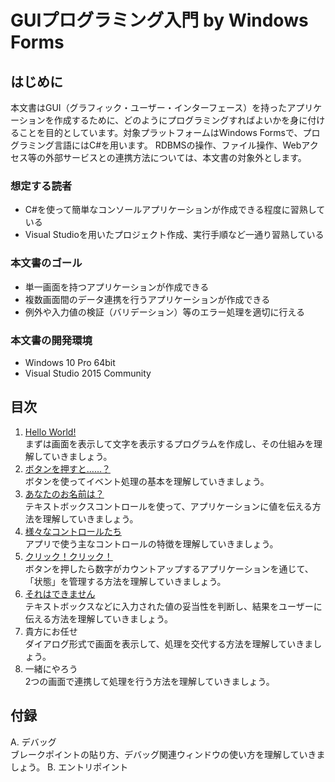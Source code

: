 GUIプログラミング入門 by Windows Forms
=====

## はじめに

本文書はGUI（グラフィック・ユーザー・インターフェース）を持ったアプリケーションを作成するために、どのようにプログラミングすればよいかを身に付けることを目的としています。対象プラットフォームはWindows Formsで、プログラミング言語にはC#を用います。
RDBMSの操作、ファイル操作、Webアクセス等の外部サービスとの連携方法については、本文書の対象外とします。

### 想定する読者
- C#を使って簡単なコンソールアプリケーションが作成できる程度に習熟している
- Visual Studioを用いたプロジェクト作成、実行手順など一通り習熟している

### 本文書のゴール
- 単一画面を持つアプリケーションが作成できる
- 複数画面間のデータ連携を行うアプリケーションが作成できる
- 例外や入力値の検証（バリデーション）等のエラー処理を適切に行える

### 本文書の開発環境
- Windows 10 Pro 64bit
- Visual Studio 2015 Community

## 目次

1. [Hello World!](doc/01-hello-world.md)  
	まずは画面を表示して文字を表示するプログラムを作成し、その仕組みを理解していきましょう。
2. [ボタンを押すと……？](doc/02-click-button.md)  
	ボタンを使ってイベント処理の基本を理解していきましょう。
3. [あなたのお名前は？](doc/03-whats-your-name.md)  
	テキストボックスコントロールを使って、アプリケーションに値を伝える方法を理解していきましょう。
4. [様々なコントロールたち](doc/04-various-controls.md)  
    アプリで使う主なコントロールの特徴を理解していきましょう。
5. [クリック！クリック！](doc/05-click-click.md)  
    ボタンを押したら数字がカウントアップするアプリケーションを通じて、「状態」を管理する方法を理解していきましょう。  
6. [それはできません](doc/06-cannot-do-it.md)  
    テキストボックスなどに入力された値の妥当性を判断し、結果をユーザーに伝える方法を理解していきましょう。  
7. 貴方にお任せ  
    ダイアログ形式で画面を表示して、処理を交代する方法を理解していきましょう。
8. 一緒にやろう  
    2つの画面で連携して処理を行う方法を理解していきましょう。

## 付録
A. デバッグ  
    ブレークポイントの貼り方、デバッグ関連ウィンドウの使い方を理解していきましょう。
B. エントリポイント
